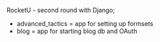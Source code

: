 
RocketU - second round with Django;

- advanced_tactics = app for setting up formsets
- blog = app for starting blog db and OAuth
